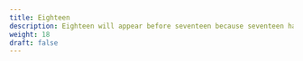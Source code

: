 ```yaml
---
title: Eighteen
description: Eighteen will appear before seventeen because seventeen has a higher weight.
weight: 18
draft: false
---
```

